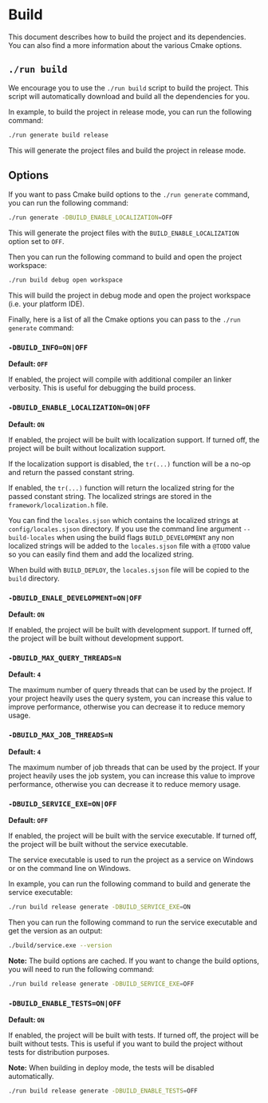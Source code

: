 Build
=====

This document describes how to build the project and its dependencies. You can also find a more information about the various Cmake options.

## `./run build`

We encourage you to use the `./run build` script to build the project. This script will automatically download and build all the dependencies for you.

In example, to build the project in release mode, you can run the following command:

```bash
./run generate build release
```

This will generate the project files and build the project in release mode.

## Options

If you want to pass Cmake build options to the `./run generate` command, you can run the following command:

```bash
./run generate -DBUILD_ENABLE_LOCALIZATION=OFF
```

This will generate the project files with the `BUILD_ENABLE_LOCALIZATION` option set to `OFF`.

Then you can run the following command to build and open the project workspace:

```bash
./run build debug open workspace
```

This will build the project in debug mode and open the project workspace (i.e. your platform IDE).

Finally, here is a list of all the Cmake options you can pass to the `./run generate` command:

### `-DBUILD_INFO=ON|OFF`

**Default: `OFF`**

If enabled, the project will compile with additional compiler an linker verbosity. This is useful for debugging the build process.

### `-DBUILD_ENABLE_LOCALIZATION=ON|OFF`

**Default: `ON`**

If enabled, the project will be built with localization support. If turned off, the project will be built without localization support.

If the localization support is disabled, the `tr(...)` function will be a no-op and return the passed constant string.

If enabled, the `tr(...)` function will return the localized string for the passed constant string. The localized strings are stored in the `framework/localization.h` file.

You can find the `locales.sjson` which contains the localized strings at `config/locales.sjson` directory. If you use the command line argument `--build-locales` when using the build flags `BUILD_DEVELOPMENT` any non localized strings will be added to the `locales.sjson` file with a `@TODO` value so you can easily find them and add the localized string.

When build with `BUILD_DEPLOY`, the `locales.sjson` file will be copied to the `build` directory.

### `-DBUILD_ENALE_DEVELOPMENT=ON|OFF`

**Default: `ON`**

If enabled, the project will be built with development support. If turned off, the project will be built without development support.

### `-DBUILD_MAX_QUERY_THREADS=N`

**Default: `4`**

The maximum number of query threads that can be used by the project. If your project heavily uses the query system, you can increase this value to improve performance, otherwise you can decrease it to reduce memory usage.

### `-DBUILD_MAX_JOB_THREADS=N`

**Default: `4`**

The maximum number of job threads that can be used by the project. If your project heavily uses the job system, you can increase this value to improve performance, otherwise you can decrease it to reduce memory usage.

### `-DBUILD_SERVICE_EXE=ON|OFF`

**Default: `OFF`**

If enabled, the project will be built with the service executable. If turned off, the project will be built without the service executable.

The service executable is used to run the project as a service on Windows or on the command line on Windows.

In example, you can run the following command to build and generate the service executable:

```bash
./run build release generate -DBUILD_SERVICE_EXE=ON
```

Then you can run the following command to run the service executable and get the version as an output:

```bash
./build/service.exe --version
```

**Note:** The build options are cached. If you want to change the build options, you will need to run the following command:

```bash
./run build release generate -DBUILD_SERVICE_EXE=OFF
```

### `-DBUILD_ENABLE_TESTS=ON|OFF`

**Default: `ON`**

If enabled, the project will be built with tests. If turned off, the project will be built without tests. This is useful if you want to build the project without tests for distribution purposes.

**Note:** When building in deploy mode, the tests will be disabled automatically.

```bash	
./run build release generate -DBUILD_ENABLE_TESTS=OFF
```
